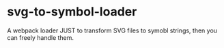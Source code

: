 # svg-to-symbol-loader
A webpack loader JUST to transform SVG files to symobl strings, then you can freely handle them.
